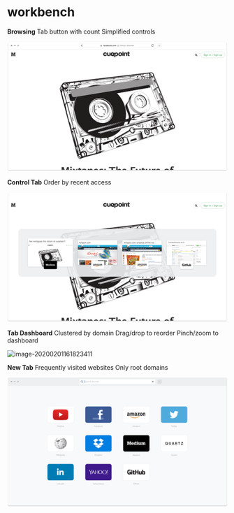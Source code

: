 # workbench

**Browsing**
Tab button with count
Simplified controls

![image-20200201161601959](image-20200201161601959.png)

**Control Tab**
Order by recent access

![image-20200201161621917](image-20200201161621917.png)

**Tab Dashboard**
Clustered by domain
Drag/drop to reorder
Pinch/zoom to dashboard

![image-20200201161823411](image-20200201161823411.png)

**New Tab**
Frequently visited websites
Only root domains

![image-20200201161759186](image-20200201161759186.png)